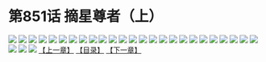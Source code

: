# 第851话 摘星尊者（上）
![](https://mhpic.xiaomingtaiji.net/comic/D/斗破苍穹拆分版/851话GQ/1.jpg-zymk.middle.webp)
![](https://mhpic.xiaomingtaiji.net/comic/D/斗破苍穹拆分版/851话GQ/2.jpg-zymk.middle.webp)
![](https://mhpic.xiaomingtaiji.net/comic/D/斗破苍穹拆分版/851话GQ/3.jpg-zymk.middle.webp)
![](https://mhpic.xiaomingtaiji.net/comic/D/斗破苍穹拆分版/851话GQ/4.jpg-zymk.middle.webp)
![](https://mhpic.xiaomingtaiji.net/comic/D/斗破苍穹拆分版/851话GQ/5.jpg-zymk.middle.webp)
![](https://mhpic.xiaomingtaiji.net/comic/D/斗破苍穹拆分版/851话GQ/6.jpg-zymk.middle.webp)
![](https://mhpic.xiaomingtaiji.net/comic/D/斗破苍穹拆分版/851话GQ/7.jpg-zymk.middle.webp)
![](https://mhpic.xiaomingtaiji.net/comic/D/斗破苍穹拆分版/851话GQ/8.jpg-zymk.middle.webp)
![](https://mhpic.xiaomingtaiji.net/comic/D/斗破苍穹拆分版/851话GQ/9.jpg-zymk.middle.webp)
![](https://mhpic.xiaomingtaiji.net/comic/D/斗破苍穹拆分版/851话GQ/10.jpg-zymk.middle.webp)
![](https://mhpic.xiaomingtaiji.net/comic/D/斗破苍穹拆分版/851话GQ/11.jpg-zymk.middle.webp)
![](https://mhpic.xiaomingtaiji.net/comic/D/斗破苍穹拆分版/851话GQ/12.jpg-zymk.middle.webp)
![](https://mhpic.xiaomingtaiji.net/comic/D/斗破苍穹拆分版/851话GQ/13.jpg-zymk.middle.webp)
![](https://mhpic.xiaomingtaiji.net/comic/D/斗破苍穹拆分版/851话GQ/14.jpg-zymk.middle.webp)
![](https://mhpic.xiaomingtaiji.net/comic/D/斗破苍穹拆分版/851话GQ/15.jpg-zymk.middle.webp)
![](https://mhpic.xiaomingtaiji.net/comic/D/斗破苍穹拆分版/851话GQ/16.jpg-zymk.middle.webp)
![](https://mhpic.xiaomingtaiji.net/comic/D/斗破苍穹拆分版/851话GQ/17.jpg-zymk.middle.webp)
![](https://mhpic.xiaomingtaiji.net/comic/D/斗破苍穹拆分版/851话GQ/18.jpg-zymk.middle.webp)
![](https://mhpic.xiaomingtaiji.net/comic/D/斗破苍穹拆分版/851话GQ/19.jpg-zymk.middle.webp)
![](https://mhpic.xiaomingtaiji.net/comic/D/斗破苍穹拆分版/851话GQ/20.jpg-zymk.middle.webp)
![](https://mhpic.xiaomingtaiji.net/comic/D/斗破苍穹拆分版/851话GQ/21.jpg-zymk.middle.webp)
![](https://mhpic.xiaomingtaiji.net/comic/D/斗破苍穹拆分版/851话GQ/22.jpg-zymk.middle.webp)
![](https://mhpic.xiaomingtaiji.net/comic/D/斗破苍穹拆分版/851话GQ/23.jpg-zymk.middle.webp)
![](https://mhpic.xiaomingtaiji.net/comic/D/斗破苍穹拆分版/851话GQ/24.jpg-zymk.middle.webp)
![](https://mhpic.xiaomingtaiji.net/comic/D/斗破苍穹拆分版/851话GQ/25.jpg-zymk.middle.webp)
![](https://mhpic.xiaomingtaiji.net/comic/D/斗破苍穹拆分版/851话GQ/26.jpg-zymk.middle.webp)
![](https://mhpic.xiaomingtaiji.net/comic/D/斗破苍穹拆分版/851话GQ/27.jpg-zymk.middle.webp)
![](https://mhpic.xiaomingtaiji.net/comic/D/斗破苍穹拆分版/851话GQ/28.jpg-zymk.middle.webp)
[【上一章】](./854.md)
[【目录】](./README.md)
[【下一章】](./856.md)
